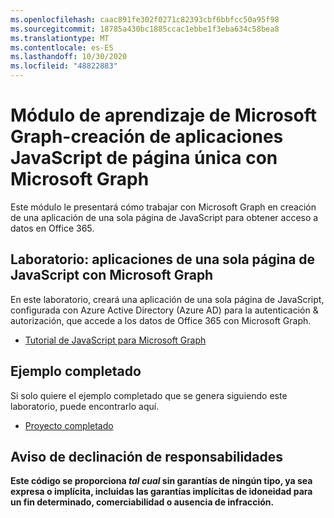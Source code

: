 ```yaml
---
ms.openlocfilehash: caac891fe302f0271c82393cbf6bbfcc50a95f98
ms.sourcegitcommit: 18785a430bc1885ccac1ebbe1f3eba634c58bea8
ms.translationtype: MT
ms.contentlocale: es-ES
ms.lasthandoff: 10/30/2020
ms.locfileid: "48822883"
---
```

# <a name="microsoft-graph-training-module---build-javascript-single-page-apps-with-microsoft-graph"></a>Módulo de aprendizaje de Microsoft Graph-creación de aplicaciones JavaScript de página única con Microsoft Graph

Este módulo le presentará cómo trabajar con Microsoft Graph en creación de una aplicación de una sola página de JavaScript para obtener acceso a datos en Office 365.

## <a name="lab---javascript-single-page-apps-with-the-microsoft-graph"></a>Laboratorio: aplicaciones de una sola página de JavaScript con Microsoft Graph

En este laboratorio, creará una aplicación de una sola página de JavaScript, configurada con Azure Active Directory (Azure AD) para la autenticación & autorización, que accede a los datos de Office 365 con Microsoft Graph.

- [Tutorial de JavaScript para Microsoft Graph](https://docs.microsoft.com/graph/tutorials/javascript)

## <a name="completed-sample"></a>Ejemplo completado

Si solo quiere el ejemplo completado que se genera siguiendo este laboratorio, puede encontrarlo aquí.

- [Proyecto completado](demo)

## <a name="disclaimer"></a>Aviso de declinación de responsabilidades

**Este código se proporciona *tal cual* sin garantías de ningún tipo, ya sea expresa o implícita, incluidas las garantías implícitas de idoneidad para un fin determinado, comerciabilidad o ausencia de infracción.**
